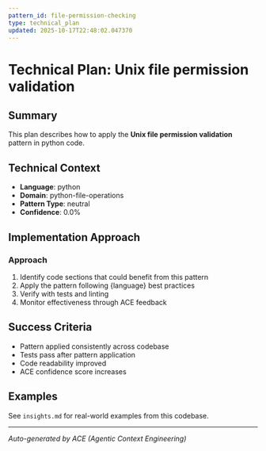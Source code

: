 ```yaml
---
pattern_id: file-permission-checking
type: technical_plan
updated: 2025-10-17T22:48:02.047370
---
```

# Technical Plan: Unix file permission validation

## Summary

This plan describes how to apply the **Unix file permission validation** pattern in python code.

## Technical Context

- **Language**: python
- **Domain**: python-file-operations
- **Pattern Type**: neutral
- **Confidence**: 0.0%

## Implementation Approach

### Approach

1. Identify code sections that could benefit from this pattern
2. Apply the pattern following {language} best practices
3. Verify with tests and linting
4. Monitor effectiveness through ACE feedback

## Success Criteria

- Pattern applied consistently across codebase
- Tests pass after pattern application
- Code readability improved
- ACE confidence score increases

## Examples

See `insights.md` for real-world examples from this codebase.

---

*Auto-generated by ACE (Agentic Context Engineering)*
